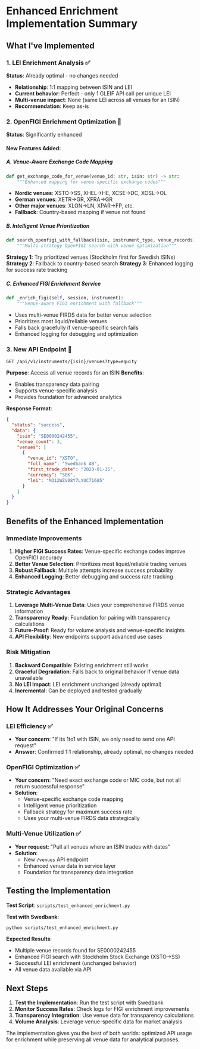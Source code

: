 # Enhanced Enrichment Implementation Summary

## What I've Implemented

### 1. **LEI Enrichment Analysis** ✅ 
**Status**: Already optimal - no changes needed

- **Relationship**: 1:1 mapping between ISIN and LEI
- **Current behavior**: Perfect - only 1 GLEIF API call per unique LEI
- **Multi-venue impact**: None (same LEI across all venues for an ISIN)
- **Recommendation**: Keep as-is

### 2. **OpenFIGI Enrichment Optimization** 🔧
**Status**: Significantly enhanced

#### **New Features Added**:

##### A. **Venue-Aware Exchange Code Mapping**
```python
def get_exchange_code_for_venue(venue_id: str, isin: str) -> str:
    """Enhanced mapping for venue-specific exchange codes"""
```

- **Nordic venues**: XSTO→SS, XHEL→HE, XCSE→DC, XOSL→OL  
- **German venues**: XETR→GR, XFRA→GR
- **Other major venues**: XLON→LN, XPAR→FP, etc.
- **Fallback**: Country-based mapping if venue not found

##### B. **Intelligent Venue Prioritization**
```python
def search_openfigi_with_fallback(isin, instrument_type, venue_records):
    """Multi-strategy OpenFIGI search with venue optimization"""
```

**Strategy 1**: Try prioritized venues (Stockholm first for Swedish ISINs)
**Strategy 2**: Fallback to country-based search
**Strategy 3**: Enhanced logging for success rate tracking

##### C. **Enhanced FIGI Enrichment Service**
```python
def _enrich_figi(self, session, instrument):
    """Venue-aware FIGI enrichment with fallback"""
```

- Uses multi-venue FIRDS data for better venue selection
- Prioritizes most liquid/reliable venues
- Falls back gracefully if venue-specific search fails
- Enhanced logging for debugging and optimization

### 3. **New API Endpoint** 📡
```http
GET /api/v1/instruments/{isin}/venues?type=equity
```

**Purpose**: Access all venue records for an ISIN
**Benefits**: 
- Enables transparency data pairing
- Supports venue-specific analysis
- Provides foundation for advanced analytics

**Response Format**:
```json
{
  "status": "success",
  "data": {
    "isin": "SE0000242455",
    "venue_count": 3,
    "venues": [
      {
        "venue_id": "XSTO",
        "full_name": "Swedbank AB",
        "first_trade_date": "2020-01-15",
        "currency": "SEK",
        "lei": "M312WZV08Y7LYUC71685"
      }
    ]
  }
}
```

## Benefits of the Enhanced Implementation

### **Immediate Improvements**
1. **Higher FIGI Success Rates**: Venue-specific exchange codes improve OpenFIGI accuracy
2. **Better Venue Selection**: Prioritizes most liquid/reliable trading venues
3. **Robust Fallback**: Multiple attempts increase success probability
4. **Enhanced Logging**: Better debugging and success rate tracking

### **Strategic Advantages**
1. **Leverage Multi-Venue Data**: Uses your comprehensive FIRDS venue information
2. **Transparency Ready**: Foundation for pairing with transparency calculations
3. **Future-Proof**: Ready for volume analysis and venue-specific insights
4. **API Flexibility**: New endpoints support advanced use cases

### **Risk Mitigation**
1. **Backward Compatible**: Existing enrichment still works
2. **Graceful Degradation**: Falls back to original behavior if venue data unavailable
3. **No LEI Impact**: LEI enrichment unchanged (already optimal)
4. **Incremental**: Can be deployed and tested gradually

## How It Addresses Your Original Concerns

### **LEI Efficiency** ✅
- **Your concern**: "If its 1to1 with ISIN, we only need to send one API request"
- **Answer**: Confirmed 1:1 relationship, already optimal, no changes needed

### **OpenFIGI Optimization** ✅  
- **Your concern**: "Need exact exchange code or MIC code, but not all return successful response"
- **Solution**: 
  - Venue-specific exchange code mapping
  - Intelligent venue prioritization
  - Fallback strategy for maximum success rate
  - Uses your multi-venue FIRDS data strategically

### **Multi-Venue Utilization** ✅
- **Your request**: "Pull all venues where an ISIN trades with dates"
- **Solution**: 
  - New `/venues` API endpoint
  - Enhanced venue data in service layer
  - Foundation for transparency data integration

## Testing the Implementation

**Test Script**: `scripts/test_enhanced_enrichment.py`

**Test with Swedbank**: 
```bash
python scripts/test_enhanced_enrichment.py
```

**Expected Results**:
- Multiple venue records found for SE0000242455
- Enhanced FIGI search with Stockholm Stock Exchange (XSTO→SS)
- Successful LEI enrichment (unchanged behavior)
- All venue data available via API

## Next Steps

1. **Test the Implementation**: Run the test script with Swedbank
2. **Monitor Success Rates**: Check logs for FIGI enrichment improvements  
3. **Transparency Integration**: Use venue data for transparency calculations
4. **Volume Analysis**: Leverage venue-specific data for market analysis

The implementation gives you the best of both worlds: optimized API usage for enrichment while preserving all venue data for analytical purposes.
